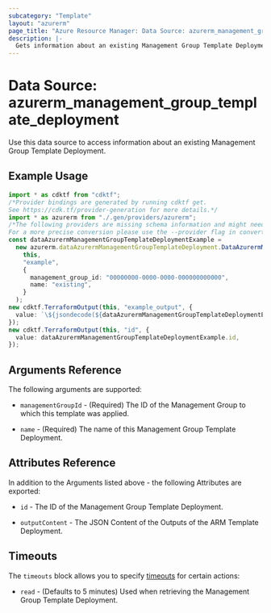 ```yaml
---
subcategory: "Template"
layout: "azurerm"
page_title: "Azure Resource Manager: Data Source: azurerm_management_group_template_deployment"
description: |-
  Gets information about an existing Management Group Template Deployment.
---
```


# Data Source: azurerm\_management\_group\_template\_deployment

Use this data source to access information about an existing Management Group Template Deployment.

## Example Usage

```typescript
import * as cdktf from "cdktf";
/*Provider bindings are generated by running cdktf get.
See https://cdk.tf/provider-generation for more details.*/
import * as azurerm from "./.gen/providers/azurerm";
/*The following providers are missing schema information and might need manual adjustments to synthesize correctly: azurerm.
For a more precise conversion please use the --provider flag in convert.*/
const dataAzurermManagementGroupTemplateDeploymentExample =
  new azurerm.dataAzurermManagementGroupTemplateDeployment.DataAzurermManagementGroupTemplateDeployment(
    this,
    "example",
    {
      management_group_id: "00000000-0000-0000-000000000000",
      name: "existing",
    }
  );
new cdktf.TerraformOutput(this, "example_output", {
  value: `\${jsondecode(${dataAzurermManagementGroupTemplateDeploymentExample.outputContent}).exampleOutput.value}`,
});
new cdktf.TerraformOutput(this, "id", {
  value: dataAzurermManagementGroupTemplateDeploymentExample.id,
});

```

## Arguments Reference

The following arguments are supported:

*   `managementGroupId` - (Required) The ID of the Management Group to which this template was applied.

*   `name` - (Required) The name of this Management Group Template Deployment.

## Attributes Reference

In addition to the Arguments listed above - the following Attributes are exported:

*   `id` - The ID of the Management Group Template Deployment.

*   `outputContent` - The JSON Content of the Outputs of the ARM Template Deployment.

## Timeouts

The `timeouts` block allows you to specify [timeouts](https://www.terraform.io/language/resources/syntax#operation-timeouts) for certain actions:

* `read` - (Defaults to 5 minutes) Used when retrieving the Management Group Template Deployment.
